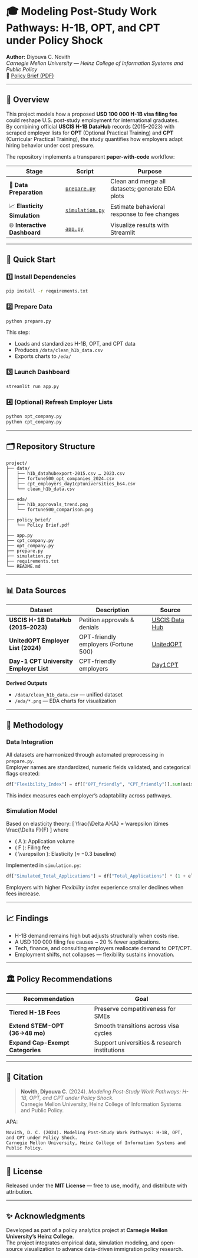 # 🎓 Modeling Post-Study Work Pathways: H-1B, OPT, and CPT under Policy Shock

**Author:** Diyouva C. Novith  
*Carnegie Mellon University — Heinz College of Information Systems and Public Policy*  
📄 [Policy Brief (PDF)](./policy_brief/Policy%20Brief.pdf)

---

## 🧩 Overview

This project models how a proposed **USD 100 000 H-1B visa filing fee** could reshape U.S. post-study employment for international graduates.  
By combining official **USCIS H-1B DataHub** records (2015–2023) with scraped employer lists for **OPT** (Optional Practical Training) and **CPT** (Curricular Practical Training), the study quantifies how employers adapt hiring behavior under cost pressure.

The repository implements a transparent **paper-with-code** workflow:

| Stage | Script | Purpose |
|-------|---------|----------|
| 🧹 **Data Preparation** | [`prepare.py`](./prepare.py) | Clean and merge all datasets; generate EDA plots |
| 📈 **Elasticity Simulation** | [`simulation.py`](./simulation.py) | Estimate behavioral response to fee changes |
| 🌐 **Interactive Dashboard** | [`app.py`](./app.py) | Visualize results with Streamlit |

---

## 🚀 Quick Start

### 1️⃣ Install Dependencies
```bash
pip install -r requirements.txt
```

### 2️⃣ Prepare Data
```bash
python prepare.py
```
This step:
- Loads and standardizes H-1B, OPT, and CPT data  
- Produces `/data/clean_h1b_data.csv`  
- Exports charts to `/eda/`

### 3️⃣ Launch Dashboard
```bash
streamlit run app.py
```

### 4️⃣ (Optional) Refresh Employer Lists
```bash
python opt_company.py
python cpt_company.py
```

---

## 🗂️ Repository Structure
```
project/
├── data/
│   ├── h1b_datahubexport-2015.csv … 2023.csv
│   ├── fortune500_opt_companies_2024.csv
│   ├── cpt_employers_day1cptuniversities_bs4.csv
│   └── clean_h1b_data.csv
│
├── eda/
│   ├── h1b_approvals_trend.png
│   └── fortune500_comparison.png
│
├── policy_brief/
│   └── Policy Brief.pdf
│
├── app.py
├── cpt_company.py
├── opt_company.py
├── prepare.py
├── simulation.py
├── requirements.txt
└── README.md
```

---

## 📊 Data Sources

| Dataset | Description | Source |
|----------|--------------|--------|
| **USCIS H-1B DataHub (2015–2023)** | Petition approvals & denials | [USCIS Data Hub](https://www.uscis.gov/) |
| **UnitedOPT Employer List (2024)** | OPT-friendly employers (Fortune 500) | [UnitedOPT](https://unitedopt.com/) |
| **Day-1 CPT University Employer List** | CPT-friendly employers | [Day1CPT](https://day1cpt.org/) |

**Derived Outputs**
- `/data/clean_h1b_data.csv` — unified dataset  
- `/eda/*.png` — EDA charts for visualization  

---

## 🧮 Methodology

### Data Integration
All datasets are harmonized through automated preprocessing in `prepare.py`.  
Employer names are standardized, numeric fields validated, and categorical flags created:
```python
df["Flexibility_Index"] = df[["OPT_friendly", "CPT_friendly"]].sum(axis=1)
```
This index measures each employer’s adaptability across pathways.

### Simulation Model
Based on elasticity theory:
\[
\frac{\Delta A}{A} = \varepsilon \times \frac{\Delta F}{F}
\]
where  
- \( A \): Application volume  
- \( F \): Filing fee  
- \( \varepsilon \): Elasticity (≈ −0.3 baseline)

Implemented in `simulation.py`:
```python
df["Simulated_Total_Applications"] = df["Total_Applications"] * (1 + elasticity * alpha)
```

Employers with higher *Flexibility Index* experience smaller declines when fees increase.

---

## 📈 Findings

- H-1B demand remains high but adjusts structurally when costs rise.  
- A USD 100 000 filing fee causes ~ 20 % fewer applications.  
- Tech, finance, and consulting employers reallocate demand to OPT/CPT.  
- Employment shifts, not collapses — flexibility sustains innovation.

---

## 🏛️ Policy Recommendations

| Recommendation | Goal |
|----------------|------|
| **Tiered H-1B Fees** | Preserve competitiveness for SMEs |
| **Extend STEM-OPT (36→48 mo)** | Smooth transitions across visa cycles |
| **Expand Cap-Exempt Categories** | Support universities & research institutions |

---

## 🧾 Citation

> **Novith, Diyouva C.** (2024). *Modeling Post-Study Work Pathways: H-1B, OPT, and CPT under Policy Shock.*  
> Carnegie Mellon University, Heinz College of Information Systems and Public Policy.

APA:
```
Novith, D. C. (2024). Modeling Post-Study Work Pathways: H-1B, OPT, and CPT under Policy Shock.  
Carnegie Mellon University, Heinz College of Information Systems and Public Policy.
```

---

## 🧩 License
Released under the **MIT License** — free to use, modify, and distribute with attribution.

---

## ✨ Acknowledgments
Developed as part of a policy analytics project at **Carnegie Mellon University’s Heinz College**.  
The project integrates empirical data, simulation modeling, and open-source visualization to advance data-driven immigration policy research.
